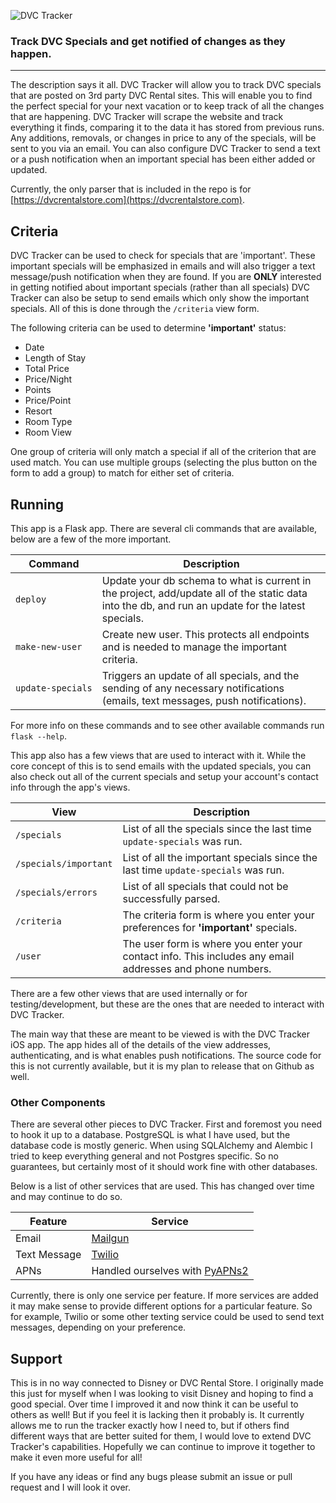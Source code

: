 ![DVC Tracker](https://www.georgeh2os.com/DVCTracker/static/images/dvctracker-logo-1.png "DVC Tracker Logo")

### Track DVC Specials and get notified of changes as they happen.

---

The description says it all. DVC Tracker will allow you to track DVC specials
that are posted on 3rd party DVC Rental sites. This will enable you to find the
perfect special for your next vacation or to keep track of all the changes that
are happening. DVC Tracker will scrape the website and track everything it
finds, comparing it to the data it has stored from previous runs. Any additions,
removals, or changes in price to any of the specials, will be sent to you via an
email. You can also configure DVC Tracker to send a text or a push notification
when an important special has been either added or updated.

Currently, the only parser that is included in the repo is for
[https://dvcrentalstore.com](https://dvcrentalstore.com).

Criteria
--------

DVC Tracker can be used to check for specials that are 'important'. These
important specials will be emphasized in emails and will also trigger a text
message/push notification when they are found. If you are **ONLY** interested in
getting notified about important specials (rather than all specials) DVC Tracker
can also be setup to send emails which only show the important specials. All of
this is done through the `/criteria` view form.

The following criteria can be used to determine **'important'** status:
- Date
- Length of Stay
- Total Price
- Price/Night
- Points
- Price/Point
- Resort
- Room Type
- Room View

One group of criteria will only match a special if all of the criterion that are
used match. You can use multiple groups (selecting the plus button on the form
to add a group) to match for either set of criteria.

Running
-------

This app is a Flask app. There are several cli commands that are available,
below are a few of the more important.

| Command          | Description       |
| ---------------- | ----------------- |
| `deploy` | Update your db schema to what is current in the project, add/update all of the static data into the db, and run an update for the latest specials.|
| <code>make&#x2011;new&#x2011;user</code> | Create new user. This protects all endpoints and is needed to manage the important criteria.|
| <code>update&#x2011;specials</code> | Triggers an update of all specials, and the sending of any necessary notifications (emails, text messages, push notifications).|

For more info on these commands and to see other available commands run
`flask --help`.

This app also has a few views that are used to interact with it. While the core
concept of this is to send emails with the updated specials, you can also check
out all of the current specials and setup your account's contact info through
the app's views.

| View             | Description       |  
| ---------------- | ----------------- |
| `/specials` | List of all the specials since the last time <code>update&#x2011;specials</code> was run.|
| `/specials/important` | List of all the important specials since the last time <code>update&#x2011;specials</code> was run.|
| `/specials/errors` | List of all specials that could not be successfully parsed.|
| `/criteria` | The criteria form is where you enter your preferences for **'important'** specials.|
| `/user` | The user form is where you enter your contact info. This includes any email addresses and phone numbers.|

There are a few other views that are used internally or for testing/development,
but these are the ones that are needed to interact with DVC Tracker.

The main way that these are meant to be viewed is with the DVC Tracker iOS app.
The app hides all of the details of the view addresses, authenticating, and is
what enables push notifications. The source code for this is not currently
available, but it is my plan to release that on Github as well.

### Other Components

There are several other pieces to DVC Tracker. First and foremost you need to
hook it up to a database. PostgreSQL is what I have used, but the database code
is mostly generic. When using SQLAlchemy and Alembic I tried to keep everything
general and not Postgres specific. So no guarantees, but certainly most of it
should work fine with other databases.

Below is a list of other services that are used. This has changed over time and
may continue to do so.

| Feature      | Service |
| ------------ | ------- |
| Email        | [Mailgun](https://www.mailgun.com/) |
| Text Message | [Twilio](https://www.twilio.com/messaging/sms)  |
| APNs         | Handled ourselves with [PyAPNs2](https://github.com/Pr0Ger/PyAPNs2) |

Currently, there is only one service per feature. If more services are added it
may make sense to provide different options for a particular feature. So for
example, Twilio or some other texting service could be used to send text
messages, depending on your preference.

Support
-------

This is in no way connected to Disney or DVC Rental Store. I originally made
this just for myself when I was looking to visit Disney and hoping to find a
good special. Over time I improved it and now think it can be useful to others
as well! But if you feel it is lacking then it probably is. It currently allows
me to run the tracker exactly how I need to, but if others find different ways
that are better suited for them, I would love to extend DVC Tracker's
capabilities. Hopefully we can continue to improve it together to make it even
more useful for all!

If you have any ideas or find any bugs please submit an issue or pull request
and I will look it over.
